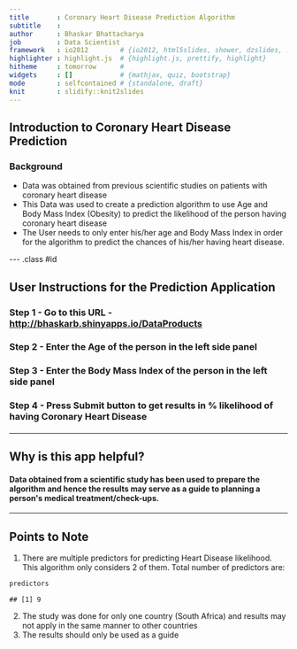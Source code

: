 ```yaml
---
title       : Coronary Heart Disease Prediction Algorithm
subtitle    : 
author      : Bhaskar Bhattacharya
job         : Data Scientist
framework   : io2012        # {io2012, html5slides, shower, dzslides, ...}
highlighter : highlight.js  # {highlight.js, prettify, highlight}
hitheme     : tomorrow      # 
widgets     : []            # {mathjax, quiz, bootstrap}
mode        : selfcontained # {standalone, draft}
knit        : slidify::knit2slides
---
```


## Introduction to Coronary Heart Disease Prediction
  
    
### Background
- Data was obtained from previous scientific studies on patients with coronary heart disease
- This Data was used to create a prediction algorithm to use Age and Body Mass Index (Obesity) to predict the likelihood of the person having coronary heart disease
- The User needs to only enter his/her age and Body Mass Index in order for the algorithm to predict the chances of his/her having heart disease.

--- .class #id 

## User Instructions for the Prediction Application
  
    
### Step 1 - Go to this URL - http://bhaskarb.shinyapps.io/DataProducts
#### 
  
### Step 2 - Enter the Age of the person in the left side panel
#### 
  
  
### Step 3 - Enter the Body Mass Index of the person in the left side panel
####  
  
  
### Step 4 - Press Submit button to get results in % likelihood of having Coronary Heart Disease
#### 

---

## Why is this app helpful?
  
####   
#### Data obtained from a scientific study has been used to prepare the algorithm and hence the results may serve as a guide to planning a person's medical treatment/check-ups.  

---

## Points to Note
  


1. There are multiple predictors for predicting Heart Disease likelihood. This algorithm only considers 2 of them. Total number of predictors are: 

```r
predictors
```

```
## [1] 9
```
  
  
2. The study was done for only one country (South Africa) and results may not apply in the same manner to other countries
3. The results should only be used as a guide


